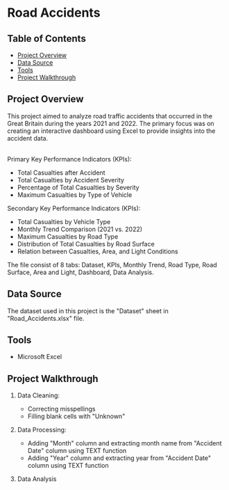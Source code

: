 # Road Accidents

<h2>Table of Contents</h2>

- [Project Overview](#project-overview)
- [Data Source](#data-source)
- [Tools](#tools)
- [Project Walkthrough](#project-walkthrough)

<h2>Project Overview</h2>
This project aimed to analyze road traffic accidents that occurred in the Great Britain during the years 2021 and 2022. The primary focus was on creating an interactive dashboard using Excel to provide insights into the accident data.

<br>Primary Key Performance Indicators (KPIs):</br>
- Total Casualties after Accident
- Total Casualties by Accident Severity
- Percentage of Total Casualties by Severity
- Maximum Casualties by Type of Vehicle

Secondary Key Performance Indicators (KPIs):
- Total Casualties by Vehicle Type
- Monthly Trend Comparison (2021 vs. 2022)
- Maximum Casualties by Road Type
- Distribution of Total Casualties by Road Surface
- Relation between Casualties, Area, and Light Conditions

The file consist of 8 tabs: Dataset, KPIs, Monthly Trend, Road Type, Road Surface, Area and Light, Dashboard, Data Analysis.

<h2>Data Source</h2>
The dataset used in this project is the "Dataset" sheet in "Road_Accidents.xlsx" file.

<h2>Tools</h2>

- Microsoft Excel

<h2>Project Walkthrough</h2>

1. Data Cleaning:
   - Correcting misspellings
   - Filling blank cells with "Unknown"

2. Data Processing:
   - Adding "Month" column and extracting month name from "Accident Date" column using TEXT function
   - Adding "Year" column and extracting year from "Accident Date" column using TEXT function
3. Data Analysis
